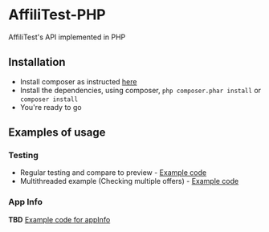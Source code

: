 # AffiliTest-PHP
AffiliTest's API implemented in PHP

## Installation
  * Install composer as instructed [here](https://getcomposer.org/doc/00-intro.md)
  * Install the dependencies, using composer, `php composer.phar install` or `composer install`
  * You're ready to go

## Examples of usage

### Testing
  * Regular testing and compare to preview - [Example code](example.php)
  * Multithreaded example (Checking multiple offers) - [Example code](example.multi.php)

### App Info
 **TBD** [Example code for appInfo](example.appinfo.php)